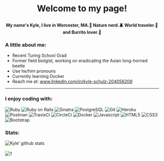  # <p align='center'>Welcome to my page! </p>

<h4 align='center' >My name's Kyle, I live in Worcester, MA.🌲 Nature nerd.🪲 World traveler.🚌 and Burrito lover.🌯 </h4>

### A little about me:

- Recent Turing School Grad 
- Former field biolgist, working on eradicating the Asian long-horned beetle
- Use he/him pronouns
- Currently learning Docker 
- Reach me at: www.linkedin.com/in/kyle-schulz-204056209
<hr>

### I enjoy coding with:

![Ruby](https://img.shields.io/badge/-Ruby-black?style=flat-square&logo=ruby&logoColor=white)
![Ruby on Rails](https://img.shields.io/badge/-Rails-black?style=flat-square&logo=rails&logoColor=white)
![Sinatra](https://img.shields.io/badge/-Sinatra-black?style=flat-square&logo=sinatra&logoColor=white)
![PostgreSQL](https://img.shields.io/badge/-PostgreSQL-black?style=flat-square&logo=postgresql)
![Git](https://img.shields.io/badge/-Git-black?style=flat-square&logo=git&logoColor=white)
![Heroku](https://img.shields.io/badge/-Heroku-black?style=flat-square&logo=heroku)
![Postman](https://img.shields.io/badge/-Postman-black?style=flat-square&logo=postman)
![TravisCi](https://img.shields.io/badge/-Travis-black?style=flat-square&logo=travis-ci)
![CircleCi](https://img.shields.io/badge/-CircleCI-black?style=flat-square&logo=circle-ci)
![Docker](https://img.shields.io/badge/-Docker-black?style=flat-square&logo=docker)
![Javascript](https://img.shields.io/badge/-Javascript-black?style=flat-square&logo=javascript&logoColor=white)
![HTML5](https://img.shields.io/badge/-HTML5-black?style=flat-square&logo=html5&logoColor=white)
![CSS3](https://img.shields.io/badge/-CSS3-black?style=flat-square&logo=css3)
![Bootstrap](https://img.shields.io/badge/-Bootstrap-black?style=flat-square&logo=bootstrap)



### Stats:

![Kyle’ github stats](https://github-readme-stats.vercel.app/api?username=kylejschulz&show_icons=true&theme=tokyonight)
<br>
<br>
![1](https://github-readme-stats.vercel.app/api/top-langs/?username=kylejschulz&theme=tokyonight)

